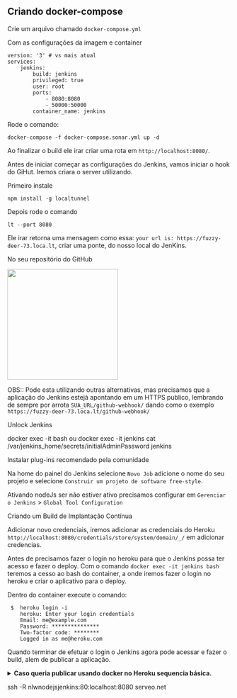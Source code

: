 


## Criando docker-compose
Crie um arquivo chamado ````docker-compose.yml````

Com as configurações da imagem e container
````
version: '3' # vs mais atual
services:         
    jenkins:
        build: jenkins
        privileged: true
        user: root
        ports:
            - 8080:8080
            - 50000:50000
        container_name: jenkins

````
Rode o comando: 
````
docker-compose -f docker-compose.sonar.yml up -d
````

Ao finalizar o build ele irar criar uma rota em ````http://localhost:8080/````.

Antes de iniciar começar as configurações do Jenkins, vamos iniciar o hook do GiHut.
Iremos criara o server utilizando.

Primeiro instale 
````
npm install -g localtunnel
````

Depois rode o comando 
````
lt --port 8080
````
Ele irar retorna uma mensagem como essa: ````your url is: https://fuzzy-deer-73.loca.lt````, criar uma ponte, do nosso local do JenKins.

No seu repositório do GitHub 

<img src="https://github.com/FranciscoWallison/Desenvolvimento-de-aplicacoes-com-Microsservicos/blob/master/Devops/JENKINS/imgs/github_hooks.png" width="250" />

OBS:: Pode esta utilizando outras alternativas, mas precisamos que a aplicação do Jenkins estejá apontando em um HTTPS publico, lembrando de sempre por arrota ````SUA_URL/github-webhook/```` dando como o exemplo ````https://fuzzy-deer-73.loca.lt/github-webhook/````



Unlock Jenkins 


docker exec -it <nome do container> bash
ou 
docker exec -it jenkins cat /var/jenkins_home/secrets/initialAdminPassword
jenkins


Instalar plug-ins recomendado pela comunidade


Na home do painel do Jenkins selecione ````Novo Job```` adicione o nome do seu projeto e selecione ````Construir um projeto de software free-style````.




Ativando nodeJs ser não estiver ativo precisamos configurar em ````Gerenciar o Jenkins```` >  ````Global Tool Configuration```` 




Criando um Build de Implantação Contínua

Adicionar novo credenciais, iremos adicionar as credenciais do Heroku ````http://localhost:8080/credentials/store/system/domain/_/````
em adicionar credencias.


Antes de precisamos fazer o login no heroku para que o Jenkins possa ter acesso e fazer o deploy. Com o comando ````docker exec -it jenkins bash````
teremos a cesso ao bash do container, a onde iremos fazer o login no heroku e criar o aplicativo para o deploy. 

Dentro do container execute o comando: 
````
 $  heroku login -i
    heroku: Enter your login credentials
    Email: me@example.com
    Password: ***************
    Two-factor code: ********
    Logged in as me@heroku.com
````
Quando terminar de efetuar o login o Jenkins agora pode acessar e fazer o build, alem de publicar a aplicação.

<details><summary><b>Caso queria publicar usando docker no Heroku sequencia básica.</b></summary>
<p>

## Todo os comandos foram tirados da DOC do Heroku

Para criar um app novo 
````
$   heroku create
    Creating app... done, ⬢ thawing-inlet-61413
    https://thawing-inlet-61413.herokuapp.com/ | https://git.heroku.com/thawing-inlet-61413.git
````
- No projéto iremos usar o app com o nome ````nlw-05-nodejs```` como exemplo.


Comando que irar criar uma nova imagem no registry do Heroku
````
heroku container:push web --app nlw-05-nodejs
````

Comando que irar liberar a imagem criada no registry do Heroku
````
heroku container:release web --app nlw-05-nodejs
````

Comando que irar mostrar a URL do projeto.
````
heroku open --app nlw-05-nodejs
````
</p>
</details>

ssh -R nlwnodejsjenkins:80:localhost:8080 serveo.net

